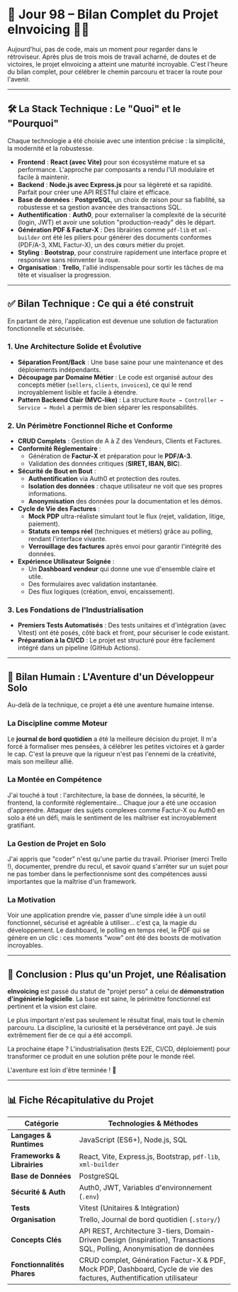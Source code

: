 # 📅 Jour 98 – Bilan Complet du Projet eInvoicing 🚀✨

Aujourd'hui, pas de code, mais un moment pour regarder dans le rétroviseur. Après plus de trois mois de travail acharné, de doutes et de victoires, le projet eInvoicing a atteint une maturité incroyable. C'est l'heure du bilan complet, pour célébrer le chemin parcouru et tracer la route pour l'avenir.

---

## 🛠️ La Stack Technique : Le "Quoi" et le "Pourquoi"

Chaque technologie a été choisie avec une intention précise : la simplicité, la modernité et la robustesse.

- **Frontend** : **React (avec Vite)** pour son écosystème mature et sa performance. L'approche par composants a rendu l'UI modulaire et facile à maintenir.
- **Backend** : **Node.js avec Express.js** pour sa légèreté et sa rapidité. Parfait pour créer une API RESTful claire et efficace.
- **Base de données** : **PostgreSQL**, un choix de raison pour sa fiabilité, sa robustesse et sa gestion avancée des transactions SQL.
- **Authentification** : **Auth0**, pour externaliser la complexité de la sécurité (login, JWT) et avoir une solution "production-ready" dès le départ.
- **Génération PDF & Factur-X** : Des librairies comme `pdf-lib` et `xml-builder` ont été les piliers pour générer des documents conformes (PDF/A-3, XML Factur-X), un des cœurs métier du projet.
- **Styling** : **Bootstrap**, pour construire rapidement une interface propre et responsive sans réinventer la roue.
- **Organisation** : **Trello**, l'allié indispensable pour sortir les tâches de ma tête et visualiser la progression.

---

## ✅ Bilan Technique : Ce qui a été construit

En partant de zéro, l'application est devenue une solution de facturation fonctionnelle et sécurisée.

### 1. Une Architecture Solide et Évolutive
- **Séparation Front/Back** : Une base saine pour une maintenance et des déploiements indépendants.
- **Découpage par Domaine Métier** : Le code est organisé autour des concepts métier (`sellers`, `clients`, `invoices`), ce qui le rend incroyablement lisible et facile à étendre.
- **Pattern Backend Clair (MVC-like)** : La structure `Route → Controller → Service → Model` a permis de bien séparer les responsabilités.

### 2. Un Périmètre Fonctionnel Riche et Conforme
- **CRUD Complets** : Gestion de A à Z des Vendeurs, Clients et Factures.
- **Conformité Réglementaire** :
    - Génération de **Factur-X** et préparation pour le **PDF/A-3**.
    - Validation des données critiques (**SIRET, IBAN, BIC**).
- **Sécurité de Bout en Bout** :
    - **Authentification** via Auth0 et protection des routes.
    - **Isolation des données** : chaque utilisateur ne voit que ses propres informations.
    - **Anonymisation** des données pour la documentation et les démos.
- **Cycle de Vie des Factures** :
    - **Mock PDP** ultra-réaliste simulant tout le flux (rejet, validation, litige, paiement).
    - **Statuts en temps réel** (techniques et métiers) grâce au polling, rendant l'interface vivante.
    - **Verrouillage des factures** après envoi pour garantir l'intégrité des données.
- **Expérience Utilisateur Soignée** :
    - Un **Dashboard vendeur** qui donne une vue d'ensemble claire et utile.
    - Des formulaires avec validation instantanée.
    - Des flux logiques (création, envoi, encaissement).

### 3. Les Fondations de l'Industrialisation
- **Premiers Tests Automatisés** : Des tests unitaires et d'intégration (avec Vitest) ont été posés, côté back et front, pour sécuriser le code existant.
- **Préparation à la CI/CD** : Le projet est structuré pour être facilement intégré dans un pipeline (GitHub Actions).

---

## 🧘 Bilan Humain : L'Aventure d'un Développeur Solo

Au-delà de la technique, ce projet a été une aventure humaine intense.

### La Discipline comme Moteur
Le **journal de bord quotidien** a été la meilleure décision du projet. Il m'a forcé à formaliser mes pensées, à célébrer les petites victoires et à garder le cap. C'est la preuve que la rigueur n'est pas l'ennemi de la créativité, mais son meilleur allié.

### La Montée en Compétence
J'ai touché à tout : l'architecture, la base de données, la sécurité, le frontend, la conformité réglementaire... Chaque jour a été une occasion d'apprendre. Attaquer des sujets complexes comme Factur-X ou Auth0 en solo a été un défi, mais le sentiment de les maîtriser est incroyablement gratifiant.

### La Gestion de Projet en Solo
J'ai appris que "coder" n'est qu'une partie du travail. Prioriser (merci Trello !), documenter, prendre du recul, et savoir quand s'arrêter sur un sujet pour ne pas tomber dans le perfectionnisme sont des compétences aussi importantes que la maîtrise d'un framework.

### La Motivation
Voir une application prendre vie, passer d'une simple idée à un outil fonctionnel, sécurisé et agréable à utiliser... c'est ça, la magie du développement. Le dashboard, le polling en temps réel, le PDF qui se génère en un clic : ces moments "wow" ont été des boosts de motivation incroyables.

---

## 🏁 Conclusion : Plus qu'un Projet, une Réalisation

**eInvoicing** est passé du statut de "projet perso" à celui de **démonstration d'ingénierie logicielle**. La base est saine, le périmètre fonctionnel est pertinent et la vision est claire.

Le plus important n'est pas seulement le résultat final, mais tout le chemin parcouru. La discipline, la curiosité et la persévérance ont payé. Je suis extrêmement fier de ce qui a été accompli.

La prochaine étape ? L'industrialisation (tests E2E, CI/CD, déploiement) pour transformer ce produit en une solution prête pour le monde réel.

L'aventure est loin d'être terminée ! 🚀

---

## 📊 Fiche Récapitulative du Projet

| Catégorie                 | Technologies & Méthodes                                                                                             |
|---------------------------|---------------------------------------------------------------------------------------------------------------------|
| **Langages & Runtimes**   | JavaScript (ES6+), Node.js, SQL                                                                                     |
| **Frameworks & Librairies** | React, Vite, Express.js, Bootstrap, `pdf-lib`, `xml-builder`                                                        |
| **Base de Données**         | PostgreSQL                                                                                                          |
| **Sécurité & Auth**         | Auth0, JWT, Variables d'environnement (`.env`)                                                                      |
| **Tests**                 | Vitest (Unitaires & Intégration)                                                                                    |
| **Organisation**          | Trello, Journal de bord quotidien (`.story/`)                                                                       |
| **Concepts Clés**         | API REST, Architecture 3-tiers, Domain-Driven Design (inspiration), Transactions SQL, Polling, Anonymisation de données |
| **Fonctionnalités Phares**  | CRUD complet, Génération Factur-X & PDF, Mock PDP, Dashboard, Cycle de vie des factures, Authentification utilisateur |

